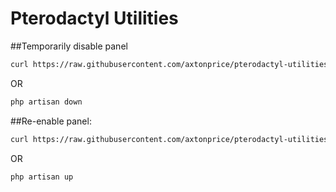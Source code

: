 # Pterodactyl Utilities


##Temporarily disable panel
```sh
curl https://raw.githubusercontent.com/axtonprice/pterodactyl-utilities/main/disable-panel.sh | sh
```
OR
```sh
php artisan down
```

##Re-enable panel:
```sh
curl https://raw.githubusercontent.com/axtonprice/pterodactyl-utilities/main/enable-panel.sh | sh
```
OR
```sh
php artisan up
```
